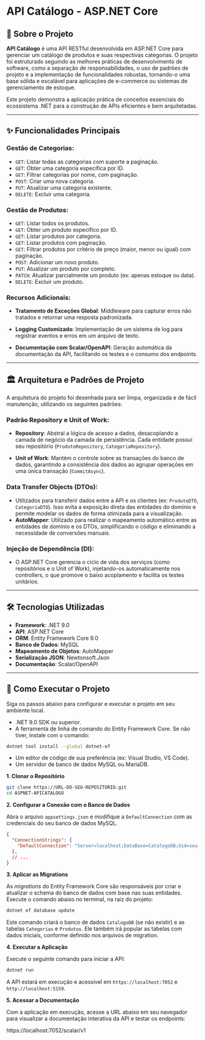 ﻿# API Catálogo - ASP.NET Core

## 📖 **Sobre o Projeto**

**API Catálogo** é uma API RESTful desenvolvida em ASP.NET Core para gerenciar um catálogo de produtos e suas 
respectivas categorias. O projeto foi estruturado seguindo as melhores práticas de desenvolvimento de software, como 
a separação de responsabilidades, o uso de padrões de projeto e a implementação de funcionalidades robustas, tornando-o 
uma base sólida e escalável para aplicações de e-commerce ou sistemas de gerenciamento de estoque.

Este projeto demonstra a aplicação prática de conceitos essenciais do ecossistema .NET para a construção de APIs 
eficientes e bem arquitetadas.

---

## ✨ **Funcionalidades Principais**

### Gestão de Categorias:

- `GET`: Listar todas as categorias com suporte a paginação.
- `GET`: Obter uma categoria específica por ID.
- `GET`: Filtrar categorias por nome, com paginação.
- `POST`: Criar uma nova categoria.
- `PUT`: Atualizar uma categoria existente.
- `DELETE`: Excluir uma categoria.

### Gestão de Produtos:

- `GET`: Listar todos os produtos.
- `GET`: Obter um produto específico por ID.
- `GET`: Listar produtos por categoria.
- `GET`: Listar produtos com paginação.
- `GET`: Filtrar produtos por critério de preço (maior, menor ou igual) com paginação.
- `POST`: Adicionar um novo produto.
- `PUT`: Atualizar um produto por completo.
- `PATCH`: Atualizar parcialmente um produto (ex: apenas estoque ou data).
- `DELETE`: Excluir um produto.

### Recursos Adicionais:

- **Tratamento de Exceções Global**: Middleware para capturar erros não tratados e retornar uma 
resposta padronizada.

- **Logging Customizado**: Implementação de um sistema de log para registrar eventos e erros em um 
arquivo de texto.

- **Documentação com Scalar/OpenAPI**: Geração automática da documentação da API, facilitando os testes 
e o consumo dos endpoints.

---

## 🏛️ Arquitetura e Padrões de Projeto

A arquitetura do projeto foi desenhada para ser limpa, organizada e de fácil manutenção, utilizando 
os seguintes padrões:

### **Padrão Repository e Unit of Work**:

- **Repository**: Abstrai a lógica de acesso a dados, desacoplando a camada de negócio da camada de 
persistência. Cada entidade possui seu repositório (`ProdutoRepository`, `CategoriaRepository`).

- **Unit of Work**: Mantém o controle sobre as transações do banco de dados, garantindo a consistência dos 
dados ao agrupar operações em uma única transação (`CommitAsync`).


### **Data Transfer Objects (DTOs)**:

- Utilizados para transferir dados entre a API e os clientes (ex: `ProdutoDTO`, `CategoriaDTO`). Isso evita a 
exposição direta das entidades do domínio e permite modelar os dados de forma otimizada para a visualização.
- **AutoMapper**: Utilizado para realizar o mapeamento automático entre as entidades de domínio e os DTOs, simplificando 
o código e eliminando a necessidade de conversões manuais.

### **Injeção de Dependência (DI)**:

- O ASP.NET Core gerencia o ciclo de vida dos serviços (como repositórios e o Unit of Work), injetando-os 
automaticamente nos controllers, o que promove o baixo acoplamento e facilita os testes unitários.

---

## **🛠️ Tecnologias Utilizadas**
- **Framework**: .NET 9.0
- **API**: ASP.NET Core
- **ORM**: Entity Framework Core 9.0
- **Banco de Dados**: MySQL
- **Mapeamento de Objetos**: AutoMapper
- **Serialização JSON**: Newtonsoft.Json
- **Documentação**: Scalar/OpenAPI

---

## 🚀 **Como Executar o Projeto**

Siga os passos abaixo para configurar e executar o projeto em seu ambiente local.
- .NET 9.0 SDK ou superior.
- A ferramenta de linha de comando do Entity Framework Core. Se não tiver, instale com o comando:

```bash
dotnet tool install --global dotnet-ef
```

- Um editor de código de sua preferência (ex: Visual Studio, VS Code).
- Um servidor de banco de dados MySQL ou MariaDB.

**1. Clonar o Repositório**

```bash
git clone https://URL-DO-SEU-REPOSITORIO.git
cd ASPNET-APICATALOGO
```

**2. Configurar a Conexão com o Banco de Dados**

Abra o arquivo `appsettings.json` e modifique a `DefaultConnection` 
com as credenciais do seu banco de dados MySQL.

```json
{
  "ConnectionStrings": {
    "DefaultConnection": "Server=localhost;DataBase=CatalogoDB;Uid=seu_usuario;Pwd=sua_senha"
  },
  // ...
}
```

**3. Aplicar as Migrations**

As *migrations* do Entity Framework Core são responsáveis por criar e atualizar o schema 
do banco de dados com base nas suas entidades. Execute o comando abaixo no terminal, na raiz 
do projeto:

```bash
dotnet ef database update
```

Este comando criará o banco de dados `CatalogoDB` (se não existir) e as tabelas `Categorias` e `Produtos`. 
Ele também irá popular as tabelas com dados iniciais, conforme definido nos arquivos de migration.

**4. Executar a Aplicação**

Execute o seguinte comando para iniciar a API:

```bash
dotnet run
```

A API estará em execução e acessível em `https://localhost:7052` e `http://localhost:5159`.

**5. Acessar a Documentação**

Com a aplicação em execução, acesse a URL abaixo em seu navegador para visualizar a documentação 
interativa da API e testar os endpoints:

https://localhost:7052/scalar/v1